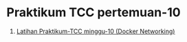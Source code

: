 <h1> Praktikum TCC pertemuan-10 </h1>

1. [Latihan Praktikum-TCC minggu-10 (Docker Networking)](/minggu-10/networking-tcc.md)